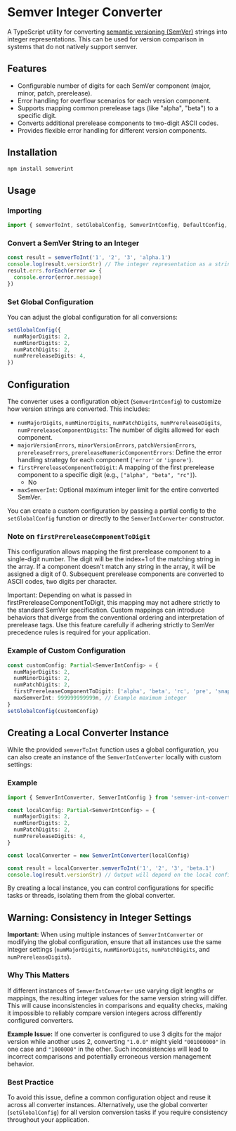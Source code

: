 # Semver Integer Converter

A TypeScript utility for converting [semantic versioning (SemVer)](https://semver.org) strings into integer representations. This
can be used for version comparison in systems that do not natively support semver.

## Features

- Configurable number of digits for each SemVer component (major, minor, patch, prerelease).
- Error handling for overflow scenarios for each version component.
- Supports mapping common prerelease tags (like "alpha", "beta") to a specific digit.
- Converts additional prerelease components to two-digit ASCII codes.
- Provides flexible error handling for different version components.

## Installation

```bash
npm install semverint
```

## Usage

### Importing

```typescript
import { semverToInt, setGlobalConfig, SemverIntConfig, DefaultConfig, SemverIntConverter, SemverIntError } from 'semverint'
```

### Convert a SemVer String to an Integer

```typescript
const result = semverToInt('1', '2', '3', 'alpha.1')
console.log(result.versionStr) // The integer representation as a string
result.errs.forEach(error => {
  console.error(error.message)
})
```

### Set Global Configuration

You can adjust the global configuration for all conversions:

```typescript
setGlobalConfig({
  numMajorDigits: 2,
  numMinorDigits: 2,
  numPatchDigits: 2,
  numPrereleaseDigits: 4,
})
```

## Configuration

The converter uses a configuration object (`SemverIntConfig`) to customize how version strings are converted. This includes:

- `numMajorDigits`, `numMinorDigits`, `numPatchDigits`, `numPrereleaseDigits`, `numPrereleaseComponentDigits`: The number of
  digits allowed for each component.
- `majorVersionErrors`, `minorVersionErrors`, `patchVersionErrors`, `prereleaseErrors`, `prereleaseNumericComponentErrors`: Define
  the error handling strategy for each component (`'error'` or `'ignore'`).
- `firstPrereleaseComponentToDigit`: A mapping of the first prerelease component to a specific digit (e.g.,
  `["alpha", "beta", "rc"]`).
  - No
- `maxSemverInt`: Optional maximum integer limit for the entire converted SemVer.

You can create a custom configuration by passing a partial config to the `setGlobalConfig` function or directly to the
`SemverIntConverter` constructor.

### Note on `firstPrereleaseComponentToDigit`

This configuration allows mapping the first prerelease component to a single-digit number. The digit will be the index+1 of the
matching string in the array. If a component doesn't match any string in the array, it will be assigned a digit of 0. Subsequent
prerelease components are converted to ASCII codes, two digits per character.

Important: Depending on what is passed in firstPrereleaseComponentToDigit, this mapping may not adhere strictly to the standard
SemVer specification. Custom mappings can introduce behaviors that diverge from the conventional ordering and interpretation of
prerelease tags. Use this feature carefully if adhering strictly to SemVer precedence rules is required for your application.

### Example of Custom Configuration

```typescript
const customConfig: Partial<SemverIntConfig> = {
  numMajorDigits: 2,
  numMinorDigits: 2,
  numPatchDigits: 2,
  firstPrereleaseComponentToDigit: ['alpha', 'beta', 'rc', 'pre', 'snapshot', 'dev', 'build'],
  maxSemverInt: 999999999999n, // Example maximum integer
}
setGlobalConfig(customConfig)
```

## Creating a Local Converter Instance

While the provided `semverToInt` function uses a global configuration, you can also create an instance of the `SemverIntConverter`
locally with custom settings:

### Example

```typescript
import { SemverIntConverter, SemverIntConfig } from 'semver-int-converter'

const localConfig: Partial<SemverIntConfig> = {
  numMajorDigits: 2,
  numMinorDigits: 2,
  numPatchDigits: 2,
  numPrereleaseDigits: 4,
}

const localConverter = new SemverIntConverter(localConfig)

const result = localConverter.semverToInt('1', '2', '3', 'beta.1')
console.log(result.versionStr) // Output will depend on the local configuration
```

By creating a local instance, you can control configurations for specific tasks or threads, isolating them from the global
converter.

## Warning: Consistency in Integer Settings

**Important:** When using multiple instances of `SemverIntConverter` or modifying the global configuration, ensure that all
instances use the same integer settings (`numMajorDigits`, `numMinorDigits`, `numPatchDigits`, and `numPrereleaseDigits`).

### Why This Matters

If different instances of `SemverIntConverter` use varying digit lengths or mappings, the resulting integer values for the same
version string will differ. This will cause inconsistencies in comparisons and equality checks, making it impossible to reliably
compare version integers across differently configured converters.

**Example Issue:** If one converter is configured to use 3 digits for the major version while another uses 2, converting `"1.0.0"`
might yield `"001000000"` in one case and `"1000000"` in the other. Such inconsistencies will lead to incorrect comparisons and
potentially erroneous version management behavior.

### Best Practice

To avoid this issue, define a common configuration object and reuse it across all converter instances. Alternatively, use the
global converter (`setGlobalConfig`) for all version conversion tasks if you require consistency throughout your application.
